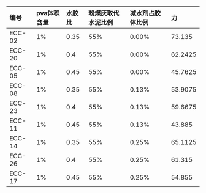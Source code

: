 | 编号 | pva体积含量 | 水胶比 | 粉煤灰取代水泥比例 | 减水剂占胶体比例 | 力 |
| :--- | :--- | :--- | :--- | :--- | :--- |
| ECC-02 | 1% | 0.35 | 55% | 0.00% | 73.135 |
| ECC-20 | 1% | 0.4 | 55% | 0.00% | 62.2425 |
| ECC-05 | 1% | 0.45 | 55% | 0.00% | 45.7625 |
| ECC-08 | 1% | 0.35 | 55% | 0.13% | 53.9075 |
| ECC-23 | 1% | 0.4 | 55% | 0.13% | 59.6675 |
| ECC-11 | 1% | 0.45 | 55% | 0.13% | 43.885 |
| ECC-14 | 1% | 0.35 | 55% | 0.25% | 65.1125 |
| ECC-26 | 1% | 0.4 | 55% | 0.25% | 61.315 |
| ECC-17 | 1% | 0.45 | 55% | 0.25% | 54.855 |



